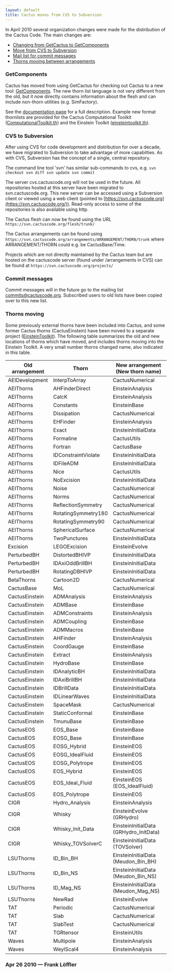 ```yaml
---
layout: default
title: Cactus moves from CVS to Subversion
---
```

In April 2010 several organization changes were made for the
distribution of the Cactus Code. The main changes are:

-   [Changing from GetCactus to GetComponents](#GetComponents)
-   [Move from CVS to Subversion](#svn)
-   [Mail list for commit messages](#commit)
-   [Thorns moving between arrangements](#thorns)

### <span id="GetComponents"></span>GetComponents

Cactus has moved from using GetCactus for checking out Cactus to a new
tool:
[GetComponents](http://cactuscode.org/documentation/GetComponents.php).
The new thorn list language is not very different from the old, but it
now directly contains information about the flesh and can include
non-thorn utilities (e.g. SimFactory).

See the [documentation
page](http://cactuscode.org/documentation/GetComponents.php) for a full
description. Example new format thornlists are provided for the Cactus
Computational Toolkit
([ComputationalToolkit.th](http://www.cactuscode.org/download/thorns/ComputationalToolkit.th))
and the Einstein Toolkit
([einsteintoolkit.th](https://svn.einsteintoolkit.org/manifest/branches/ET_2010_06/einsteintoolkit.th)).

<span id="svn"></span>

### CVS to Subversion

After using CVS for code development and distribution for over a decade,
we have migrated to Subversion to take advantage of more capabilties. As
with CVS, Subversion has the concept of a single, central repository.

The command line tool 'svn' has similar sub-commands to cvs, e.g.
`svn checkout svn diff svn update svn commit`

The server cvs.cactuscode.org will not be used in the future. All
repositories hosted at this server have been migrated to
svn.cactuscode.org. This new server can be accessed using a Subversion
client or viewed using a web client (pointed to
[https://svn.cactuscode.org](https://svn.cactuscode.org/)). Read-only
access to some of the repositories is also available using http.

The Cactus flesh can now be found using the URL
`https://svn.cactuscode.org/flesh/trunk/`

The Cactus arrangements can be found using
`https://svn.cactuscode.org/arrangements/ARRANGEMENT/THORN/trunk` where
ARRANGEMENT/THORN could e.g. be CactusBase/Time.

Projects which are not directly maintained by the Cactus team but are
hosted on the cactuscode server (found under /arrangements in CVS) can
be found at `https://svn.cactuscode.org/projects/`

<span id="commits"></span>

### Commit messages

Commit messages will in the future go to the mailing list
[commits@cactuscode.org](http://cactuscode.org/mailman/listinfo/commits).
Subscribed users to old lists have been copied over to this new list.

<span id="thorns"></span>

### Thorns moving

Some previously external thorns have been included into Cactus, and some
former Cactus thorns (CactusEinstein) have been moved to a separate
project ([EinsteinToolkit](http://www.einsteintoolkit.org)). The
following table summarizes the old and new locations of thorns which
have moved, and includes thorns moving into the Einstein Toolkit. A very
small number thorns changed name, also indicated in this table.

| Old arrangement | Thorn               | New arrangement (New thorn name)        |
|-----------------|---------------------|-----------------------------------------|
| AEIDevelopment  | InterpToArray       | CactusNumerical                         |
| AEIThorns       | AHFinderDirect      | EinsteinAnalysis                        |
| AEIThorns       | CalcK               | EinsteinAnalysis                        |
| AEIThorns       | Constants           | EinsteinBase                            |
| AEIThorns       | Dissipation         | CactusNumerical                         |
| AEIThorns       | EHFinder            | EinsteinAnalysis                        |
| AEIThorns       | Exact               | EinsteinInitialData                     |
| AEIThorns       | Formaline           | CactusUtils                             |
| AEIThorns       | Fortran             | CactusBase                              |
| AEIThorns       | IDConstraintViolate | EinsteinInitialData                     |
| AEIThorns       | IDFileADM           | EinsteinInitialData                     |
| AEIThorns       | Nice                | CactusUtils                             |
| AEIThorns       | NoExcision          | EinsteinInitialData                     |
| AEIThorns       | Noise               | CactusNumerical                         |
| AEIThorns       | Norms               | CactusNumerical                         |
| AEIThorns       | ReflectionSymmetry  | CactusNumerical                         |
| AEIThorns       | RotatingSymmetry180 | CactusNumerical                         |
| AEIThorns       | RotatingSymmetry90  | CactusNumerical                         |
| AEIThorns       | SphericalSurface    | CactusNumerical                         |
| AEIThorns       | TwoPunctures        | EinsteinInitialData                     |
| Excision        | LEGOExcision        | EinsteinEvolve                          |
| PerturbedBH     | DistortedBHIVP      | EinsteinInitialData                     |
| PerturbedBH     | IDAxiOddBrillBH     | EinsteinInitialData                     |
| PerturbedBH     | RotatingDBHIVP      | EinsteinInitialData                     |
| BetaThorns      | Cartoon2D           | CactusNumerical                         |
| CactusBase      | MoL                 | CactusNumerical                         |
| CactusEinstein  | ADMAnalysis         | EinsteinAnalysis                        |
| CactusEinstein  | ADMBase             | EinsteinBase                            |
| CactusEinstein  | ADMConstraints      | EinsteinAnalysis                        |
| CactusEinstein  | ADMCoupling         | EinsteinBase                            |
| CactusEinstein  | ADMMacros           | EinsteinBase                            |
| CactusEinstein  | AHFinder            | EinsteinAnalysis                        |
| CactusEinstein  | CoordGauge          | EinsteinBase                            |
| CactusEinstein  | Extract             | EinsteinAnalysis                        |
| CactusEinstein  | HydroBase           | EinsteinBase                            |
| CactusEinstein  | IDAnalyticBH        | EinsteinInitialData                     |
| CactusEinstein  | IDAxiBrillBH        | EinsteinInitialData                     |
| CactusEinstein  | IDBrillData         | EinsteinInitialData                     |
| CactusEinstein  | IDLinearWaves       | EinsteinInitialData                     |
| CactusEinstein  | SpaceMask           | CactusNumerical                         |
| CactusEinstein  | StaticConformal     | EinsteinBase                            |
| CactusEinstein  | TmunuBase           | EinsteinBase                            |
| CactusEOS       | EOS\_Base           | EinsteinBase                            |
| CactusEOS       | EOSG\_Base          | EinsteinBase                            |
| CactusEOS       | EOSG\_Hybrid        | EinsteinEOS                             |
| CactusEOS       | EOSG\_IdealFluid    | EinsteinEOS                             |
| CactusEOS       | EOSG\_Polytrope     | EinsteinEOS                             |
| CactusEOS       | EOS\_Hybrid         | EinsteinEOS                             |
| CactusEOS       | EOS\_Ideal\_Fluid   | EinsteinEOS (EOS\_IdealFluid)           |
| CactusEOS       | EOS\_Polytrope      | EinsteinEOS                             |
| CIGR            | Hydro\_Analysis     | EinsteinAnalysis                        |
| CIGR            | Whisky              | EinsteinEvolve (GRHydro)                |
| CIGR            | Whisky\_Init\_Data  | EinsteinInitialData (GRHydro\_InitData) |
| CIGR            | Whisky\_TOVSolverC  | EinsteinInitialData (TOVSolver)         |
| LSUThorns       | ID\_Bin\_BH         | EinsteinInitialData (Meudon\_Bin\_BH)   |
| LSUThorns       | ID\_Bin\_NS         | EinsteinInitialData (Meudon\_Bin\_NS)   |
| LSUThorns       | ID\_Mag\_NS         | EinsteinInitialData (Meudon\_Mag\_NS)   |
| LSUThorns       | NewRad              | EinsteinEvolve                          |
| TAT             | Periodic            | CactusNumerical                         |
| TAT             | Slab                | CactusNumerical                         |
| TAT             | SlabTest            | CactusNumerical                         |
| TAT             | TGRtensor           | EinsteinUtils                           |
| Waves           | Multipole           | EinsteinAnalysis                        |
| Waves           | WeylScal4           | EinsteinAnalysis                        |

### Apr 26 2010 — Frank Löffler
